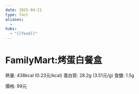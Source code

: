 ```yaml
---
date: 2025-04-21
type: fact
aliases:
  -
hubs:
  - "[[food]]"
---
```


# FamilyMart:烤蛋白餐盒

熱量: 438kcal (0.23元/kcal)
蛋白質: 28.2g (3.51元/g)
食鹽: 1.5g

價格: 99元
